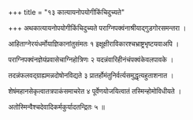 +++
title = "१३ कात्यायनोपयोगीकिंचिदुच्यते"

+++
अथकात्यायनोपयोगीकिंचिदुच्यते पराग्निपक्वंनाश्रीयाद्गुडगोरसमन्तरा ।

आहिताग्नेरयंधर्मोयाज्ञिकानांतुसंमतः १ इक्षूक्षीराविकारश्चभ्राष्ट्रभृष्टयवाअपि ।

पराग्निपक्वंनज्ञेयंप्रवासेचाग्निहोत्रिणः २ यदन्नंवारिहीनंचंपक्वंकेवलपावके ।

तदन्नंफलवद्‌ग्राह्यमन्नदोषोनविद्यते ३ प्रातर्होमंतुनिर्वर्त्यसमुद्धृत्यहुताशनात ।

शेषंमहानसेकृत्वातत्रपाकंसमाचरेत ४ पूर्वेणयोजयित्वातं तस्मिन्होमोविधीयते ।

अतोस्मिन्वैश्चदेवादिकर्मकुर्यादतन्द्रितः ५ ॥
